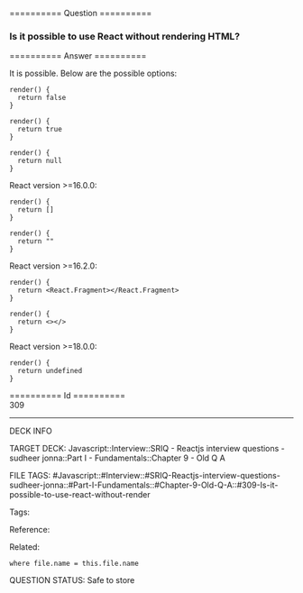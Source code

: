 ========== Question ==========  

### Is it possible to use React without rendering HTML?  

========== Answer ==========  

It is possible. Below are the possible options:

<!-- codeblock-start -->
<pre><code class="hljs language-jsx"><span class="hljs-title function_">render</span>(<span class="hljs-params"></span>) {
  <span class="hljs-keyword">return</span> <span class="hljs-literal">false</span>
}
</code></pre>
<!-- codeblock-end -->

<!-- codeblock-start -->
<pre><code class="hljs language-jsx"><span class="hljs-title function_">render</span>(<span class="hljs-params"></span>) {
  <span class="hljs-keyword">return</span> <span class="hljs-literal">true</span>
}
</code></pre>
<!-- codeblock-end -->

<!-- codeblock-start -->
<pre><code class="hljs language-jsx"><span class="hljs-title function_">render</span>(<span class="hljs-params"></span>) {
  <span class="hljs-keyword">return</span> <span class="hljs-literal">null</span>
}
</code></pre>
<!-- codeblock-end -->

React version >=16.0.0:

<!-- codeblock-start -->
<pre><code class="hljs language-jsx"><span class="hljs-title function_">render</span>(<span class="hljs-params"></span>) {
  <span class="hljs-keyword">return</span> []
}
</code></pre>
<!-- codeblock-end -->

<!-- codeblock-start -->
<pre><code class="hljs language-jsx"><span class="hljs-title function_">render</span>(<span class="hljs-params"></span>) {
  <span class="hljs-keyword">return</span> <span class="hljs-string">""</span>
}
</code></pre>
<!-- codeblock-end -->

React version >=16.2.0:

<!-- codeblock-start -->
<pre><code class="hljs language-jsx"><span class="hljs-title function_">render</span>(<span class="hljs-params"></span>) {
  <span class="hljs-keyword">return</span> <span class="xml"><span class="hljs-tag">&#x3C;<span class="hljs-name">React.Fragment</span>></span><span class="hljs-tag">&#x3C;/<span class="hljs-name">React.Fragment</span>></span></span>
}
</code></pre>
<!-- codeblock-end -->

<!-- codeblock-start -->
<pre><code class="hljs language-jsx"><span class="hljs-title function_">render</span>(<span class="hljs-params"></span>) {
  <span class="hljs-keyword">return</span> <span class="xml"><span class="hljs-tag">&#x3C;></span><span class="hljs-tag">&#x3C;/></span></span>
}
</code></pre>
<!-- codeblock-end -->

React version >=18.0.0:

<!-- codeblock-start -->
<pre><code class="hljs language-jsx"><span class="hljs-title function_">render</span>(<span class="hljs-params"></span>) {
  <span class="hljs-keyword">return</span> <span class="hljs-literal">undefined</span>
}
</code></pre>
<!-- codeblock-end -->

========== Id ==========  
309

---

DECK INFO

TARGET DECK: Javascript::Interview::SRIQ - Reactjs interview questions - sudheer jonna::Part I - Fundamentals::Chapter 9 - Old Q A

FILE TAGS: #Javascript::#Interview::#SRIQ-Reactjs-interview-questions-sudheer-jonna::#Part-I-Fundamentals::#Chapter-9-Old-Q-A::#309-Is-it-possible-to-use-react-without-render

Tags:

Reference:

Related:

```dataview
where file.name = this.file.name
```
QUESTION STATUS: Safe to store
